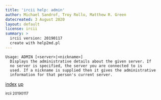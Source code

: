 ```yaml
---
title: 'ircii help: admin'
author: Michael Sandrof, Troy Rollo, Matthew R. Green
datecreated: 3 August 2020
layout: default
license: ircii
summary: >
  ircii version: 20190117
  create with help2md.pl
---
```

```
Usage: ADMIN [<server>|<nickname>]
  Displays the administrative details about the given server. If
  no server is specified, the server you are connected to is
  used. If a nickname is supplied then it gives the administrative 
  information for that person's current server.
```

[index](index.html)
[up](..)

<small> ircii 20190117 </small>
